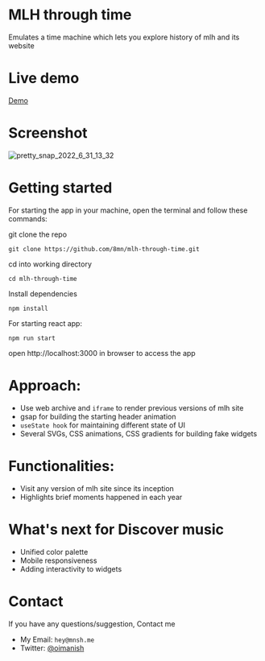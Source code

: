 # MLH through time
Emulates a time machine which lets you explore history of mlh and its website

# Live demo
[Demo](https://mlh-through-time.vercel.app/)

# Screenshot



![pretty_snap_2022_6_31_13_32](https://user-images.githubusercontent.com/64839201/182016452-19df51d3-79e6-42bd-9867-4c80e5f35526.png)



# Getting started
For starting the app in your machine, open the terminal and follow these commands:

git clone the repo
```
git clone https://github.com/8mn/mlh-through-time.git
```

cd into working directory
```
cd mlh-through-time
```

Install dependencies
```
npm install
```

For starting react app:
```
npm run start
```
open http://localhost:3000 in browser to access the app



# Approach:

- Use web archive and `iframe` to render previous versions of mlh site
- gsap for building the starting header animation
- `useState hook` for maintaining different state of UI
- Several SVGs, CSS animations, CSS gradients for building fake widgets


# Functionalities:
- Visit any version of mlh site since its inception
- Highlights brief moments happened in each year


# What's next for Discover music
- Unified color palette
- Mobile responsiveness
- Adding interactivity to widgets


# Contact

If you have any questions/suggestion, Contact me 
- My Email: `hey@mnsh.me`
- Twitter: [@oimanish](https://twitter.com/oimanish)
